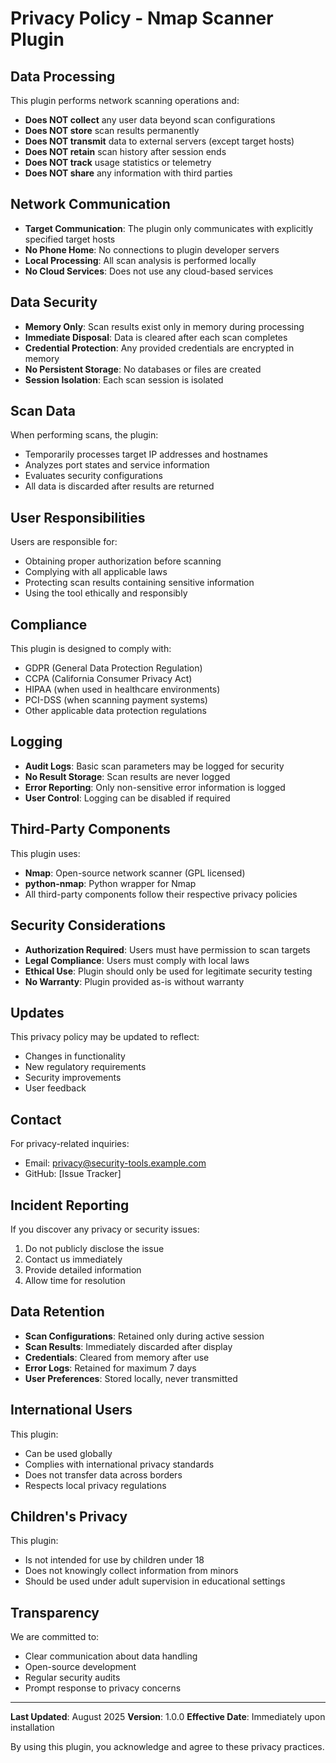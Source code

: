 # Privacy Policy - Nmap Scanner Plugin

## Data Processing

This plugin performs network scanning operations and:

- **Does NOT collect** any user data beyond scan configurations
- **Does NOT store** scan results permanently
- **Does NOT transmit** data to external servers (except target hosts)
- **Does NOT retain** scan history after session ends
- **Does NOT track** usage statistics or telemetry
- **Does NOT share** any information with third parties

## Network Communication

- **Target Communication**: The plugin only communicates with explicitly specified target hosts
- **No Phone Home**: No connections to plugin developer servers
- **Local Processing**: All scan analysis is performed locally
- **No Cloud Services**: Does not use any cloud-based services

## Data Security

- **Memory Only**: Scan results exist only in memory during processing
- **Immediate Disposal**: Data is cleared after each scan completes
- **Credential Protection**: Any provided credentials are encrypted in memory
- **No Persistent Storage**: No databases or files are created
- **Session Isolation**: Each scan session is isolated

## Scan Data

When performing scans, the plugin:

- Temporarily processes target IP addresses and hostnames
- Analyzes port states and service information
- Evaluates security configurations
- All data is discarded after results are returned

## User Responsibilities

Users are responsible for:

- Obtaining proper authorization before scanning
- Complying with all applicable laws
- Protecting scan results containing sensitive information
- Using the tool ethically and responsibly

## Compliance

This plugin is designed to comply with:

- GDPR (General Data Protection Regulation)
- CCPA (California Consumer Privacy Act)
- HIPAA (when used in healthcare environments)
- PCI-DSS (when scanning payment systems)
- Other applicable data protection regulations

## Logging

- **Audit Logs**: Basic scan parameters may be logged for security
- **No Result Storage**: Scan results are never logged
- **Error Reporting**: Only non-sensitive error information is logged
- **User Control**: Logging can be disabled if required

## Third-Party Components

This plugin uses:

- **Nmap**: Open-source network scanner (GPL licensed)
- **python-nmap**: Python wrapper for Nmap
- All third-party components follow their respective privacy policies

## Security Considerations

- **Authorization Required**: Users must have permission to scan targets
- **Legal Compliance**: Users must comply with local laws
- **Ethical Use**: Plugin should only be used for legitimate security testing
- **No Warranty**: Plugin provided as-is without warranty

## Updates

This privacy policy may be updated to reflect:

- Changes in functionality
- New regulatory requirements
- Security improvements
- User feedback

## Contact

For privacy-related inquiries:

- Email: privacy@security-tools.example.com
- GitHub: [Issue Tracker]

## Incident Reporting

If you discover any privacy or security issues:

1. Do not publicly disclose the issue
2. Contact us immediately
3. Provide detailed information
4. Allow time for resolution

## Data Retention

- **Scan Configurations**: Retained only during active session
- **Scan Results**: Immediately discarded after display
- **Credentials**: Cleared from memory after use
- **Error Logs**: Retained for maximum 7 days
- **User Preferences**: Stored locally, never transmitted

## International Users

This plugin:

- Can be used globally
- Complies with international privacy standards
- Does not transfer data across borders
- Respects local privacy regulations

## Children's Privacy

This plugin:

- Is not intended for use by children under 18
- Does not knowingly collect information from minors
- Should be used under adult supervision in educational settings

## Transparency

We are committed to:

- Clear communication about data handling
- Open-source development
- Regular security audits
- Prompt response to privacy concerns

---

**Last Updated**: August 2025
**Version**: 1.0.0
**Effective Date**: Immediately upon installation

By using this plugin, you acknowledge and agree to these privacy practices.